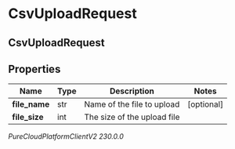 # CsvUploadRequest

## CsvUploadRequest

## Properties

|Name | Type | Description | Notes|
|------------ | ------------- | ------------- | -------------|
| **file_name** | str | Name of the file to upload | [optional] |
| **file_size** | int | The size of the upload file | |



_PureCloudPlatformClientV2 230.0.0_
